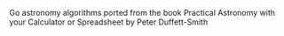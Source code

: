 Go astronomy algorithms ported from the book Practical Astronomy with your Calculator or Spreadsheet by Peter Duffett-Smith
